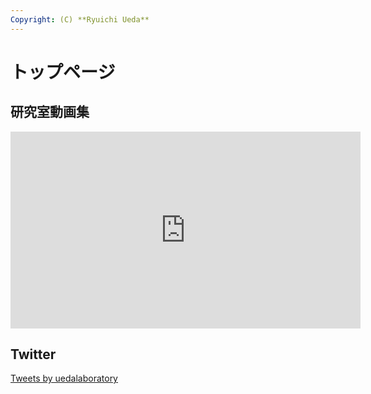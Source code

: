 ```yaml
---
Copyright: (C) **Ryuichi Ueda**
---
```



# トップページ

## 研究室動画集

<iframe width="560" height="315" src="https://www.youtube.com/embed/videoseries?list=PLbUh9y6MXvjd7ynLRpGEifbhdlS9QrMHO" frameborder="0" allow="accelerometer; autoplay; encrypted-media; gyroscope; picture-in-picture" allowfullscreen></iframe>

## Twitter

<a class="twitter-timeline" href="https://twitter.com/uedalaboratory?ref_src=twsrc%5Etfw">Tweets by uedalaboratory</a> <script async src="https://platform.twitter.com/widgets.js" charset="utf-8"></script>
